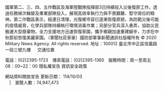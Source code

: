 國軍第二、三、四、五作戰區及海軍陸戰隊指揮部3日持續投入災後復原工作，透過任務梯次輪替及專業部隊投入，展現高效率執行力與不畏艱難、堅守崗位的精神。第二作戰區表示，經連日清理，光復鄉市容已逐漸恢復原貌，為防範災後可能的疫情威脅，化學兵部隊持續執行環境消毒作業；另部分官兵深入巷弄，協助災民搬運大型廢棄物，全力支援地方迅速恢復家園，攜手鄉親加速重建腳步，力求在中秋節前恢復美麗家園。（軍聞社莊家豪）國防部軍事新聞通訊社版權所有 © 2020 Military News Agency. All rights reserved.
地址：100012 臺北市中正區信義路一段三號九樓
               
              交通位置

電話：(02)2395-1723 傳真電話：(02)2395-1365 服務時間：周一至周五08：00~22：00
隱私權宣告
資訊安全政策
            
網站資料開放宣告
更新日期：
114/10/03            
             | 瀏覽人數：74,947,473